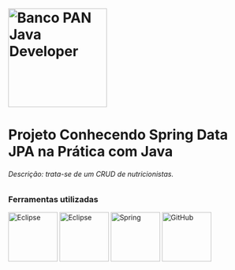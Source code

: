 # <img src="https://user-images.githubusercontent.com/78277885/235327726-d51a506a-4bf4-4794-b46f-01702aac0f6d.png" alt="Banco PAN Java Developer" width="200" height="200">

# Projeto Conhecendo Spring Data JPA na Prática com Java

###### Descrição: trata-se de um CRUD de nutricionistas.


### Ferramentas utilizadas

<img src="https://download.logo.wine/logo/Eclipse_(software)/Eclipse_(software)-Logo.wine.png" alt="Eclipse" width="100" height="100">

<img src="https://www.pngjoy.com/pngm/259/4989889_java-logo-transparent-java-enterprise-edition-a-practical.png" alt="Eclipse" width="100" height="100">

<img src="https://th.bing.com/th/id/R.83c26efdc81387402fbb6d4be74d820c?rik=x0pPhMTu95Cu0g&riu=http%3a%2f%2fwww.igmcentre.fr%2fwp-content%2fuploads%2f2015%2f11%2flogo-spring.jpg&ehk=dgRv9ZDRWqF9Zx4s%2fXoGDMtyXvb%2fihii72PyYA6Etck%3d&risl=&pid=ImgRaw&r=0" alt="Spring" width="100" height="100">

<img src="https://th.bing.com/th/id/R.70685ce78b5ff1c0b088f04ebf1389d8?rik=9ZXUTxlbPRB3qg&pid=ImgRaw&r=0" alt="GitHub" width="100" height="100">

